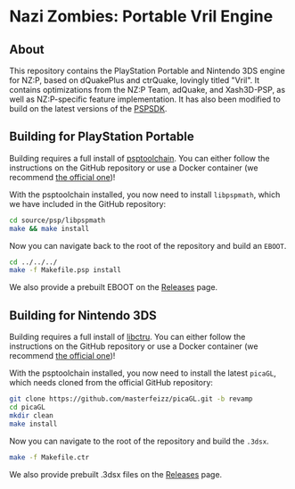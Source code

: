 # Nazi Zombies: Portable Vril Engine

## About
This repository contains the PlayStation Portable and Nintendo 3DS engine for NZ:P, based on dQuakePlus and ctrQuake, lovingly titled "Vril". It contains optimizations from the NZ:P Team, adQuake, and Xash3D-PSP, as well as NZ:P-specific feature implementation. It has also been modified to build on the latest versions of the [PSPSDK](https://github.com/pspdev/pspsdk).

## Building for PlayStation Portable
Building requires a full install of [psptoolchain](https://github.com/pspdev/psptoolchain/). You can either follow the instructions on the GitHub repository or use a Docker container (we recommend [the official one](https://hub.docker.com/r/pspdev/pspdev))!

With the psptoolchain installed, you now need to install `libpspmath`, which we have included in the GitHub repository:
```bash
cd source/psp/libpspmath
make && make install
```
Now you can navigate back to the root of the repository and build an `EBOOT`.

```bash
cd ../../../
make -f Makefile.psp install
```

We also provide a prebuilt EBOOT on the [Releases](https://github.com/nzp-team/vril-engine/releases/tag/bleeding-edge) page.

## Building for Nintendo 3DS
Building requires a full install of [libctru](https://github.com/devkitPro/libctru). You can either follow the instructions on the GitHub repository or use a Docker container (we recommend [the official one](devkitpro/devkitarm))!

With the psptoolchain installed, you now need to install the latest `picaGL`, which needs cloned from the official GitHub repository:
```bash
git clone https://github.com/masterfeizz/picaGL.git -b revamp
cd picaGL
mkdir clean
make install
```
Now you can navigate to the root of the repository and build the `.3dsx`.

```bash
make -f Makefile.ctr
```

We also provide prebuilt .3dsx files on the [Releases](https://github.com/nzp-team/vril-engine/releases/tag/bleeding-edge) page.